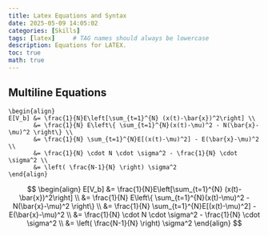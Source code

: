 ```yaml
---
title: Latex Equations and Syntax
date: 2025-05-09 14:05:02
categories: [Skills]
tags: [latex]     # TAG names should always be lowercase
description: Equations for LATEX.
toc: true
math: true
---
```


## Multiline Equations

```
\begin{align}
E[V_b] &= \frac{1}{N}E\left[\sum_{t=1}^{N} (x(t)-\bar{x})^2\right] \\
       &= \frac{1}{N} E\left\{ \sum_{t=1}^{N}(x(t)-\mu)^2 - N(\bar{x}-\mu)^2 \right\} \\
       &= \frac{1}{N} \sum_{t=1}^{N}E[(x(t)-\mu)^2] - E(\bar{x}-\mu)^2 \\
       &= \frac{1}{N} \cdot N \cdot \sigma^2 - \frac{1}{N} \cdot \sigma^2 \\
       &= \left( \frac{N-1}{N} \right) \sigma^2
\end{align}
```

$$
\begin{align}
E[V_b] &= \frac{1}{N}E\left[\sum_{t=1}^{N} (x(t)-\bar{x})^2\right] \\
       &= \frac{1}{N} E\left\{ \sum_{t=1}^{N}(x(t)-\mu)^2 - N(\bar{x}-\mu)^2 \right\} \\
       &= \frac{1}{N} \sum_{t=1}^{N}E[(x(t)-\mu)^2] - E(\bar{x}-\mu)^2 \\
       &= \frac{1}{N} \cdot N \cdot \sigma^2 - \frac{1}{N} \cdot \sigma^2 \\
       &= \left( \frac{N-1}{N} \right) \sigma^2
\end{align}
$$
